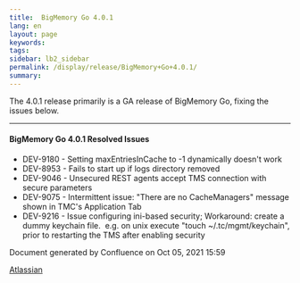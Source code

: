 ```yaml
---
title:  BigMemory Go 4.0.1  
lang: en
layout: page
keywords:
tags:
sidebar: lb2_sidebar
permalink: /display/release/BigMemory+Go+4.0.1/
summary:
---
```


The 4.0.1 release primarily is a GA release of BigMemory Go, fixing the issues below.

* * *

#### BigMemory Go 4.0.1 Resolved Issues

*   DEV-9180 - Setting maxEntriesInCache to -1 dynamically doesn't work
*   DEV-8953 - Fails to start up if logs directory removed 
*   DEV-9046 - Unsecured REST agents accept TMS connection with secure parameters
*   DEV-9075 - Intermittent issue: "There are no CacheManagers" message shown in TMC's Application Tab
*   DEV-9216 - Issue configuring ini-based security; Workaround: create a dummy keychain file.  e.g. on unix execute "touch ~/.tc/mgmt/keychain", prior to restarting the TMS after enabling security

Document generated by Confluence on Oct 05, 2021 15:59

[Atlassian](http://www.atlassian.com/)
